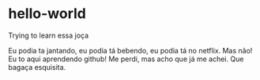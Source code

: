# hello-world
Trying to learn essa joça

Eu podia ta jantando, eu podia tá bebendo, eu podia tá no netflix. Mas não! Eu to aqui aprendendo github!
Me perdi, mas acho que já me achei. Que bagaça esquisita.
